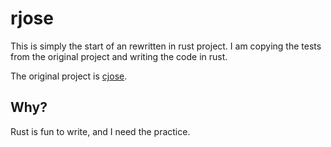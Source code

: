 rjose
======

This is simply the start of an rewritten in rust project. I am copying the tests from the original project and writing the code in rust.

The original project is [cjose](https://github.com/cisco/cjose).


Why?
-----

Rust is fun to write, and I need the practice.

